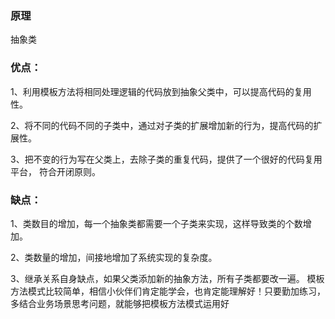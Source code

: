 ### 原理 
抽象类

### 优点：
1、利用模板方法将相同处理逻辑的代码放到抽象父类中，可以提高代码的复用性。

2、将不同的代码不同的子类中，通过对子类的扩展增加新的行为，提高代码的扩展性。

3、把不变的行为写在父类上，去除子类的重复代码，提供了一个很好的代码复用平台，
符合开闭原则。
### 缺点：
1、类数目的增加，每一个抽象类都需要一个子类来实现，这样导致类的个数增加。

2、类数量的增加，间接地增加了系统实现的复杂度。

3、继承关系自身缺点，如果父类添加新的抽象方法，所有子类都要改一遍。
模板方法模式比较简单，相信小伙伴们肯定能学会，也肯定能理解好！只要勤加练习，
多结合业务场景思考问题，就能够把模板方法模式运用好